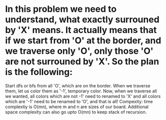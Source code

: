 # In this problem we need to understand, what exactly surrouned by 'X' means. It actually means that if we start from 'O' at the border, and we traverse only 'O', only those 'O' are not surrouned by 'X'. So the plan is the following:

Start dfs or bfs from all 'O', which are on the border.
When we traverse them, let us color them as '-1', temporary color.
Now, when we traverse all we wanted, all colors which are not -1' need to renamed to 'X' and all colors which are '-1' need to be renamed to 'O', and that is all!
Compexity: time complextiy is O(mn), where m and n are sizes of our board. Additional space complexity can also go upto O(mn) to keep stack of recursion.
